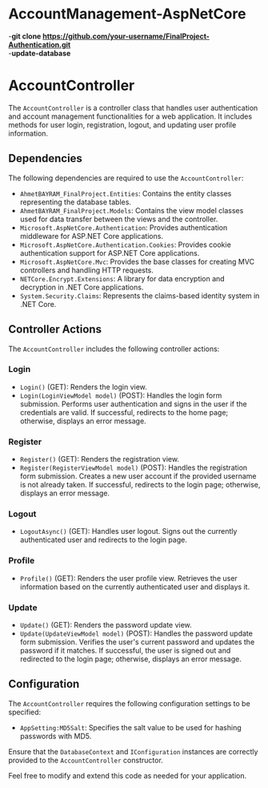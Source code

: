 # AccountManagement-AspNetCore
-<b>git clone https://github.com/your-username/FinalProject-Authentication.git <br></b>
-<b>update-database</b>
# AccountController

The `AccountController` is a controller class that handles user authentication and account management functionalities for a web application. It includes methods for user login, registration, logout, and updating user profile information.

## Dependencies

The following dependencies are required to use the `AccountController`:

- `AhmetBAYRAM_FinalProject.Entities`: Contains the entity classes representing the database tables.
- `AhmetBAYRAM_FinalProject.Models`: Contains the view model classes used for data transfer between the views and the controller.
- `Microsoft.AspNetCore.Authentication`: Provides authentication middleware for ASP.NET Core applications.
- `Microsoft.AspNetCore.Authentication.Cookies`: Provides cookie authentication support for ASP.NET Core applications.
- `Microsoft.AspNetCore.Mvc`: Provides the base classes for creating MVC controllers and handling HTTP requests.
- `NETCore.Encrypt.Extensions`: A library for data encryption and decryption in .NET Core applications.
- `System.Security.Claims`: Represents the claims-based identity system in .NET Core.

## Controller Actions

The `AccountController` includes the following controller actions:

### Login

- `Login()` (GET): Renders the login view.
- `Login(LoginViewModel model)` (POST): Handles the login form submission. Performs user authentication and signs in the user if the credentials are valid. If successful, redirects to the home page; otherwise, displays an error message.

### Register

- `Register()` (GET): Renders the registration view.
- `Register(RegisterViewModel model)` (POST): Handles the registration form submission. Creates a new user account if the provided username is not already taken. If successful, redirects to the login page; otherwise, displays an error message.

### Logout

- `LogoutAsync()` (GET): Handles user logout. Signs out the currently authenticated user and redirects to the login page.

### Profile

- `Profile()` (GET): Renders the user profile view. Retrieves the user information based on the currently authenticated user and displays it.

### Update

- `Update()` (GET): Renders the password update view.
- `Update(UpdateViewModel model)` (POST): Handles the password update form submission. Verifies the user's current password and updates the password if it matches. If successful, the user is signed out and redirected to the login page; otherwise, displays an error message.

## Configuration

The `AccountController` requires the following configuration settings to be specified:

- `AppSetting:MD5Salt`: Specifies the salt value to be used for hashing passwords with MD5.

Ensure that the `DatabaseContext` and `IConfiguration` instances are correctly provided to the `AccountController` constructor.

Feel free to modify and extend this code as needed for your application.
